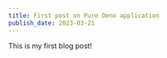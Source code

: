 ```yaml
---
title: First post on Pure Deno application
publish_date: 2023-03-21
---
```


This is my first blog post!
